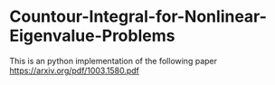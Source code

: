 # Countour-Integral-for-Nonlinear-Eigenvalue-Problems
This is an python implementation of the following paper https://arxiv.org/pdf/1003.1580.pdf
